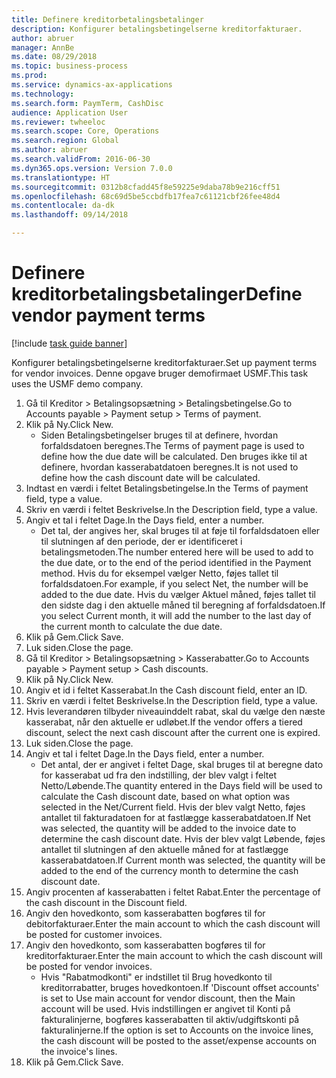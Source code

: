 ```yaml
--- 
title: Definere kreditorbetalingsbetalinger
description: Konfigurer betalingsbetingelserne kreditorfakturaer.
author: abruer
manager: AnnBe
ms.date: 08/29/2018
ms.topic: business-process
ms.prod: 
ms.service: dynamics-ax-applications
ms.technology: 
ms.search.form: PaymTerm, CashDisc
audience: Application User
ms.reviewer: twheeloc
ms.search.scope: Core, Operations
ms.search.region: Global
ms.author: abruer
ms.search.validFrom: 2016-06-30
ms.dyn365.ops.version: Version 7.0.0
ms.translationtype: HT
ms.sourcegitcommit: 0312b8cfadd45f8e59225e9daba78b9e216cff51
ms.openlocfilehash: 68c69d5be5ccbdfb17fea7c61121cbf26fee48d4
ms.contentlocale: da-dk
ms.lasthandoff: 09/14/2018

---
```

# <a name="define-vendor-payment-terms"></a><span data-ttu-id="92654-103">Definere kreditorbetalingsbetalinger</span><span class="sxs-lookup"><span data-stu-id="92654-103">Define vendor payment terms</span></span>

[!include [task guide banner](../../includes/task-guide-banner.md)]

<span data-ttu-id="92654-104">Konfigurer betalingsbetingelserne kreditorfakturaer.</span><span class="sxs-lookup"><span data-stu-id="92654-104">Set up payment terms for vendor invoices.</span></span> <span data-ttu-id="92654-105">Denne opgave bruger demofirmaet USMF.</span><span class="sxs-lookup"><span data-stu-id="92654-105">This task uses the USMF demo company.</span></span>

1. <span data-ttu-id="92654-106">Gå til Kreditor > Betalingsopsætning > Betalingsbetingelse.</span><span class="sxs-lookup"><span data-stu-id="92654-106">Go to Accounts payable > Payment setup > Terms of payment.</span></span>
2. <span data-ttu-id="92654-107">Klik på Ny.</span><span class="sxs-lookup"><span data-stu-id="92654-107">Click New.</span></span>
    * <span data-ttu-id="92654-108">Siden Betalingsbetingelser bruges til at definere, hvordan forfaldsdatoen beregnes.</span><span class="sxs-lookup"><span data-stu-id="92654-108">The Terms of payment page is used to define how the due date will be calculated.</span></span> <span data-ttu-id="92654-109">Den bruges ikke til at definere, hvordan kasserabatdatoen beregnes.</span><span class="sxs-lookup"><span data-stu-id="92654-109">It is not used to define how the cash discount date will be calculated.</span></span>  
3. <span data-ttu-id="92654-110">Indtast en værdi i feltet Betalingsbetingelse.</span><span class="sxs-lookup"><span data-stu-id="92654-110">In the Terms of payment field, type a value.</span></span>
4. <span data-ttu-id="92654-111">Skriv en værdi i feltet Beskrivelse.</span><span class="sxs-lookup"><span data-stu-id="92654-111">In the Description field, type a value.</span></span>
5. <span data-ttu-id="92654-112">Angiv et tal i feltet Dage.</span><span class="sxs-lookup"><span data-stu-id="92654-112">In the Days field, enter a number.</span></span>
    * <span data-ttu-id="92654-113">Det tal, der angives her, skal bruges til at føje til forfaldsdatoen eller til slutningen af den periode, der er identificeret i betalingsmetoden.</span><span class="sxs-lookup"><span data-stu-id="92654-113">The number entered here will be used to add to the due date, or to the end of the period identified in the Payment method.</span></span> <span data-ttu-id="92654-114">Hvis du for eksempel vælger Netto, føjes tallet til forfaldsdatoen.</span><span class="sxs-lookup"><span data-stu-id="92654-114">For example, if you select Net, the number will be added to the due date.</span></span> <span data-ttu-id="92654-115">Hvis du vælger Aktuel måned, føjes tallet til den sidste dag i den aktuelle måned til beregning af forfaldsdatoen.</span><span class="sxs-lookup"><span data-stu-id="92654-115">If you select Current month, it will add the number to the last day of the current month to calculate the due date.</span></span>  
6. <span data-ttu-id="92654-116">Klik på Gem.</span><span class="sxs-lookup"><span data-stu-id="92654-116">Click Save.</span></span>
7. <span data-ttu-id="92654-117">Luk siden.</span><span class="sxs-lookup"><span data-stu-id="92654-117">Close the page.</span></span>
8. <span data-ttu-id="92654-118">Gå til Kreditor > Betalingsopsætning > Kasserabatter.</span><span class="sxs-lookup"><span data-stu-id="92654-118">Go to Accounts payable > Payment setup > Cash discounts.</span></span>
9. <span data-ttu-id="92654-119">Klik på Ny.</span><span class="sxs-lookup"><span data-stu-id="92654-119">Click New.</span></span>
10. <span data-ttu-id="92654-120">Angiv et id i feltet Kasserabat.</span><span class="sxs-lookup"><span data-stu-id="92654-120">In the Cash discount field, enter an ID.</span></span>
11. <span data-ttu-id="92654-121">Skriv en værdi i feltet Beskrivelse.</span><span class="sxs-lookup"><span data-stu-id="92654-121">In the Description field, type a value.</span></span>
12. <span data-ttu-id="92654-122">Hvis leverandøren tilbyder niveauinddelt rabat, skal du vælge den næste kasserabat, når den aktuelle er udløbet.</span><span class="sxs-lookup"><span data-stu-id="92654-122">If the vendor offers a tiered discount, select the next cash discount after the current one is expired.</span></span>
13. <span data-ttu-id="92654-123">Luk siden.</span><span class="sxs-lookup"><span data-stu-id="92654-123">Close the page.</span></span>
14. <span data-ttu-id="92654-124">Angiv et tal i feltet Dage.</span><span class="sxs-lookup"><span data-stu-id="92654-124">In the Days field, enter a number.</span></span>
    * <span data-ttu-id="92654-125">Det antal, der er angivet i feltet Dage, skal bruges til at beregne dato for kasserabat ud fra den indstilling, der blev valgt i feltet Netto/Løbende.</span><span class="sxs-lookup"><span data-stu-id="92654-125">The quantity entered in the Days field will be used to calculate the Cash discount date, based on what option was selected in the Net/Current field.</span></span> <span data-ttu-id="92654-126">Hvis der blev valgt Netto, føjes antallet til fakturadatoen for at fastlægge kasserabatdatoen.</span><span class="sxs-lookup"><span data-stu-id="92654-126">If Net was selected, the quantity will be added to the invoice date to determine the cash discount date.</span></span> <span data-ttu-id="92654-127">Hvis der blev valgt Løbende, føjes antallet til slutningen af den aktuelle måned for at fastlægge kasserabatdatoen.</span><span class="sxs-lookup"><span data-stu-id="92654-127">If Current month was selected, the quantity will be added to the end of the currency month to determine the cash discount date.</span></span>  
15. <span data-ttu-id="92654-128">Angiv procenten af kasserabatten i feltet Rabat.</span><span class="sxs-lookup"><span data-stu-id="92654-128">Enter the percentage of the cash discount in the Discount field.</span></span> 
16. <span data-ttu-id="92654-129">Angiv den hovedkonto, som kasserabatten bogføres til for debitorfakturaer.</span><span class="sxs-lookup"><span data-stu-id="92654-129">Enter the main account to which the cash discount will be posted for customer invoices.</span></span>
17. <span data-ttu-id="92654-130">Angiv den hovedkonto, som kasserabatten bogføres til for kreditorfakturaer.</span><span class="sxs-lookup"><span data-stu-id="92654-130">Enter the main account to which the cash discount will be posted for vendor invoices.</span></span>
    * <span data-ttu-id="92654-131">Hvis "Rabatmodkonti" er indstillet til Brug hovedkonto til kreditorrabatter, bruges hovedkontoen.</span><span class="sxs-lookup"><span data-stu-id="92654-131">If 'Discount offset accounts' is set to Use main account for vendor discount, then the Main account will be used.</span></span>  <span data-ttu-id="92654-132">Hvis indstillingen er angivet til Konti på fakturalinjerne, bogføres kasserabatten til aktiv/udgiftskonti på fakturalinjerne.</span><span class="sxs-lookup"><span data-stu-id="92654-132">If the option is set to Accounts on the invoice lines, the cash discount will be posted to the asset/expense accounts on the invoice's lines.</span></span>  
18. <span data-ttu-id="92654-133">Klik på Gem.</span><span class="sxs-lookup"><span data-stu-id="92654-133">Click Save.</span></span>


